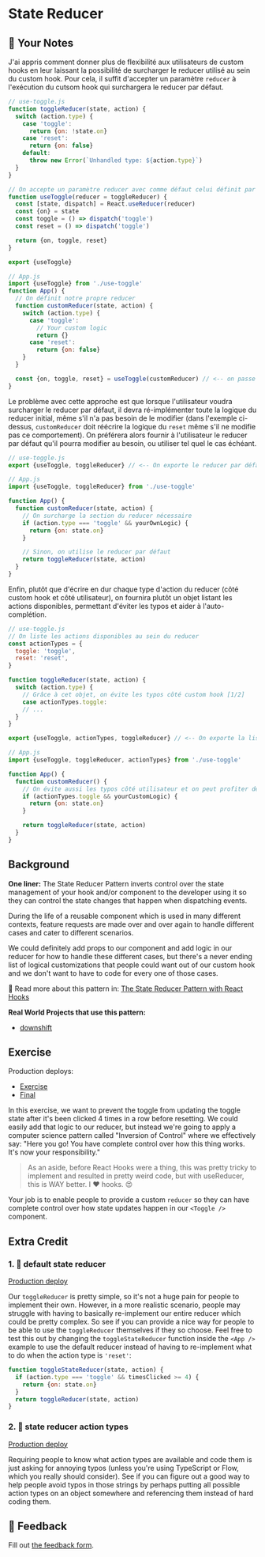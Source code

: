 # State Reducer

## 📝 Your Notes

J'ai appris comment donner plus de flexibilité aux utilisateurs de custom hooks
en leur laissant la possibilité de surcharger le reducer utilisé au sein du
custom hook. Pour cela, il suffit d'accepter un paramètre `reducer` à
l'exécution du cutsom hook qui surchargera le reducer par défaut.

```js
// use-toggle.js
function toggleReducer(state, action) {
  switch (action.type) {
    case 'toggle':
      return {on: !state.on}
    case 'reset':
      return {on: false}
    default:
      throw new Error(`Unhandled type: ${action.type}`)
  }
}

// On accepte un paramètre reducer avec comme défaut celui définit par le custom hook
function useToggle(reducer = toggleReducer) {
  const [state, dispatch] = React.useReducer(reducer)
  const {on} = state
  const toggle = () => dispatch('toggle')
  const reset = () => dispatch('toggle')

  return {on, toggle, reset}
}

export {useToggle}

// App.js
import {useToggle} from './use-toggle'
function App() {
  // On définit notre propre reducer
  function customReducer(state, action) {
    switch (action.type) {
      case 'toggle':
        // Your custom logic
        return {}
      case 'reset':
        return {on: false}
    }
  }

  const {on, toggle, reset} = useToggle(customReducer) // <-- on passe notre propre reducer
}
```

Le problème avec cette approche est que lorsque l'utilisateur voudra surcharger
le reducer par défaut, il devra ré-implémenter toute la logique du reducer
initial, même s'il n'a pas besoin de le modifier (dans l'exemple ci-dessus,
`customReducer` doit réécrire la logique du `reset` même s'il ne modifie pas ce
comportement). On préférera alors fournir à l'utilisateur le reducer par défaut
qu'il pourra modifier au besoin, ou utiliser tel quel le cas échéant.

```js
// use-toggle.js
export {useToggle, toggleReducer} // <-- On exporte le reducer par défaut

// App.js
import {useToggle, toggleReducer} from './use-toggle'

function App() {
  function customReducer(state, action) {
    // On surcharge la section du reducer nécessaire
    if (action.type === 'toggle' && yourOwnLogic) {
      return {on: state.on}
    }

    // Sinon, on utilise le reducer par défaut
    return toggleReducer(state, action)
  }
}
```

Enfin, plutôt que d'écrire en dur chaque type d'action du reducer (côté custom
hook et côté utilisateur), on fournira plutôt un objet listant les actions
disponibles, permettant d'éviter les typos et aider à l'auto-complétion.

```js
// use-toggle.js
// On liste les actions disponibles au sein du reducer
const actionTypes = {
  toggle: 'toggle',
  reset: 'reset',
}

function toggleReducer(state, action) {
  switch (action.type) {
    // Grâce à cet objet, on évite les typos côté custom hook [1/2]
    case actionTypes.toggle:
    // ...
  }
}

export {useToggle, actionTypes, toggleReducer} // <-- On exporte la liste d'actions

// App.js
import {useToggle, toggleReducer, actionTypes} from './use-toggle'

function App() {
  function customReducer() {
    // On évite aussi les typos côté utilisateur et on peut profiter de l'auto-complétion [2/2]
    if (actionTypes.toggle && yourCustomLogic) {
      return {on: state.on}
    }

    return toggleReducer(state, action)
  }
}
```

## Background

**One liner:** The State Reducer Pattern inverts control over the state
management of your hook and/or component to the developer using it so they can
control the state changes that happen when dispatching events.

During the life of a reusable component which is used in many different
contexts, feature requests are made over and over again to handle different
cases and cater to different scenarios.

We could definitely add props to our component and add logic in our reducer for
how to handle these different cases, but there's a never ending list of logical
customizations that people could want out of our custom hook and we don't want
to have to code for every one of those cases.

📜 Read more about this pattern in:
[The State Reducer Pattern with React Hooks](https://kentcdodds.com/blog/the-state-reducer-pattern-with-react-hooks)

**Real World Projects that use this pattern:**

- [downshift](https://github.com/downshift-js/downshift)

## Exercise

Production deploys:

- [Exercise](http://advanced-react-patterns.netlify.app/isolated/exercise/05.js)
- [Final](http://advanced-react-patterns.netlify.app/isolated/final/05.js)

In this exercise, we want to prevent the toggle from updating the toggle state
after it's been clicked 4 times in a row before resetting. We could easily add
that logic to our reducer, but instead we're going to apply a computer science
pattern called "Inversion of Control" where we effectively say: "Here you go!
You have complete control over how this thing works. It's now your
responsibility."

> As an aside, before React Hooks were a thing, this was pretty tricky to
> implement and resulted in pretty weird code, but with useReducer, this is WAY
> better. I ❤️ hooks. 😍

Your job is to enable people to provide a custom `reducer` so they can have
complete control over how state updates happen in our `<Toggle />` component.

## Extra Credit

### 1. 💯 default state reducer

[Production deploy](http://advanced-react-patterns.netlify.app/isolated/final/05.extra-1.js)

Our `toggleReducer` is pretty simple, so it's not a huge pain for people to
implement their own. However, in a more realistic scenario, people may struggle
with having to basically re-implement our entire reducer which could be pretty
complex. So see if you can provide a nice way for people to be able to use the
`toggleReducer` themselves if they so choose. Feel free to test this out by
changing the `toggleStateReducer` function inside the `<App />` example to use
the default reducer instead of having to re-implement what to do when the action
type is `'reset'`:

```javascript
function toggleStateReducer(state, action) {
  if (action.type === 'toggle' && timesClicked >= 4) {
    return {on: state.on}
  }
  return toggleReducer(state, action)
}
```

### 2. 💯 state reducer action types

[Production deploy](http://advanced-react-patterns.netlify.app/isolated/final/05.extra-2.js)

Requiring people to know what action types are available and code them is just
asking for annoying typos (unless you're using TypeScript or Flow, which you
really should consider). See if you can figure out a good way to help people
avoid typos in those strings by perhaps putting all possible action types on an
object somewhere and referencing them instead of hard coding them.

## 🦉 Feedback

Fill out
[the feedback form](https://ws.kcd.im/?ws=Advanced%20React%20Patterns%20%F0%9F%A4%AF&e=05%3A%20State%20Reducer&em=hdessomme%40gmail.com).
